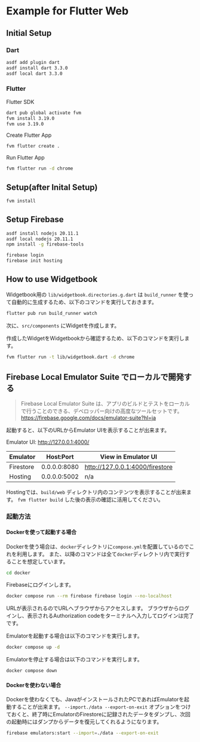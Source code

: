 # Example for Flutter Web

## Initial Setup

### Dart

```bash
asdf add plugin dart
asdf install dart 3.3.0
asdf local dart 3.3.0
```

### Flutter

Flutter SDK

```bash
dart pub global activate fvm
fvm install 3.19.0
fvm use 3.19.0
```

Create Flutter App

```bash
fvm flutter create .
```

Run Flutter App


```bash
fvm flutter run -d chrome
```

## Setup(after Inital Setup)

```bash
fvm install
```

## Setup Firebase

```bash
asdf install nodejs 20.11.1
asdf local nodejs 20.11.1
npm install -g firebase-tools
```

```bash
firebase login
firebase init hosting
```

## How to use Widgetbook

Widgetbook用の `lib/widgetbook.directories.g.dart` は `build_runner` を使って自動的に生成するため、以下のコマンドを実行しておきます。

```bash
flutter pub run build_runner watch
```

次に、`src/components` にWidgetを作成します。

作成したWidgetをWidgetbookから確認するため、以下のコマンドを実行します。

```bash
fvm flutter run -t lib/widgetbook.dart -d chrome
```

## Firebase Local Emulator Suite でローカルで開発する

> Firebase Local Emulator Suite は、アプリのビルドとテストをローカルで行うことのできる、デベロッパー向けの高度なツールセットです。
> https://firebase.google.com/docs/emulator-suite?hl=ja

起動すると、以下のURLからEmulator UIを表示することが出来ます。

Emulator UI: http://127.0.0.1:4000/

| Emulator  | Host:Port    | View in Emulator UI             |
| --------- | ------------ | ------------------------------- |
| Firestore | 0.0.0.0:8080 | http://127.0.0.1:4000/firestore |
| Hosting   | 0.0.0.0:5002 | n/a                             |

Hostingでは、`build/web` ディレクトリ内のコンテンツを表示することが出来ます。
`fvm flutter build` した後の表示の確認に活用してください。

### 起動方法

#### Dockerを使って起動する場合

Dockerを使う場合は、`docker`ディレクトリに`compose.yml`を配置しているのでこれを利用します。
また、以降のコマンドは全て`docker`ディレクトリ内で実行することを想定しています。

```bash
cd docker
```

Firebaseにログインします。

```bash
docker compose run --rm firebase firebase login --no-localhost
```

URLが表示されるのでURLへブラウザからアクセスします。
ブラウザからログインし、表示されるAuthorization codeをターミナルへ入力してログインは完了です。

Emulatorを起動する場合は以下のコマンドを実行します。

```bash
docker compose up -d
```

Emulatorを停止する場合は以下のコマンドを実行します。

```bash
docker compose down
```

#### Dockerを使わない場合

Dockerを使わなくても、JavaがインストールされたPCであればEmulatorを起動することが出来ます。
`--import./data --export-on-exit` オプションをつけておくと、終了時にEmulatorのFirestoreに記録されたデータをダンプし、次回の起動時にはダンプからデータを復元してくれるようになります。

```bash
firebase emulators:start --import=./data --export-on-exit
```
